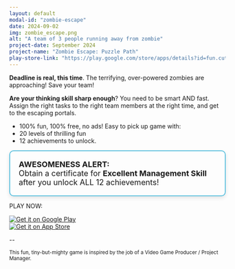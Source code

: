 ```yaml
---
layout: default
modal-id: "zombie-escape"
date: 2024-09-02
img: zombie_escape.png
alt: "A team of 3 people running away from zombie"
project-date: September 2024
project-name: "Zombie Escape: Puzzle Path"
play-store-link: "https://play.google.com/store/apps/details?id=fun.cutezombies.ProdZombieEscape"
---
```


**Deadline is real, this time**. The terrifying, over-powered zombies are approaching! Save your team! 

**Are your thinking skill sharp enough**? You need to be smart AND fast. Assign the right tasks to the right team members at the right time, and get to the escaping portals.

- 100% fun, 100% free, no ads! Easy to pick up game with:
- 20 levels of thrilling fun
- 12 achievements to unlock. 

<div class="alert alert-success text-center" style="border: 2px solid #5bc0de; padding: 20px; font-size: 18px; border-radius: 10px; box-shadow: 0px 4px 10px rgba(0, 0, 0, 0.1);">
  <strong>AWESOMENESS ALERT:</strong> <br/>
  Obtain a certificate for 
  <strong>Excellent Management Skill</strong> 
  <br/>after you unlock ALL 12 achievements!
</div>

PLAY NOW:

<div class="row">
        <div class="googleplay col-xs-12 col-md-6 text-center">
        <a href="https://play.google.com/store/apps/details?id=fun.cutezombies.ProdZombieEscape">
        <img src="{{ '/img/googleplay.png' | relative_url }}" alt="Get it on Google Play">
        </a>
    </div>
    <div class="appstore col-xs-12 col-md-6 text-center">
        <a href="https://apps.apple.com/app/zombie-escape-puzzle-path/id6717579549">
        <img src="{{ '/img/appstore.svg' | relative_url }}" alt="Get it on App Store">
        </a>
    </div>
</div>

--

<small>This fun, tiny-but-mighty game is inspired by the job of a Video Game Producer / Project Manager.</small>